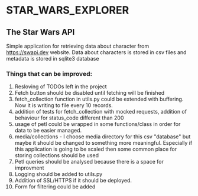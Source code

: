 # STAR_WARS_EXPLORER
## The Star Wars API


Simple application for retrieving data about character from https://swapi.dev website. Data about characters is stored in csv files and metadata is stored in sqlite3 database

### Things that can be improved:
1. Resloving of TODOs left in the project
2. Fetch button should be disabled until fetching will be finished
3. fetch_collection function in utils.py could be extended with buffering. Now it is writing to file every 10 records.
4. addition of tests for fetch_collection with mocked requests, addition of behaviour for status_code different than 200
5. usage of petl could be wrapped in some functions/class in order for data to be easier managed.
6. media/collections - I choose media directory for this csv "database" but maybe it should be changed to something more meaningful. Especially if this application is going to be scaled then some common place for storing collections should be used
7. Petl queries should be analysed because there is a space for improvment
8. Logging should be added to utils.py
9. Addition of SSL/HTTPS if it should be deployed.
10. Form for filtering could be added
